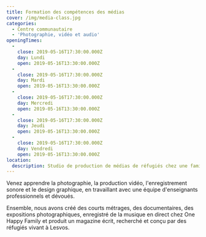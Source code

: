 ```yaml
---
title: Formation des compétences des médias
cover: /img/media-class.jpg
categories:
  - Centre communautaire
  - 'Photographie, vidéo et audio'
openingTimes:
  - 
    close: 2019-05-16T17:30:00.000Z
    day: Lundi
    open: 2019-05-16T13:30:00.000Z
  - 
    close: 2019-05-16T17:30:00.000Z
    day: Mardi
    open: 2019-05-16T13:30:00.000Z
  - 
    close: 2019-05-16T17:30:00.000Z
    day: Mercredi
    open: 2019-05-16T13:30:00.000Z
  - 
    close: 2019-05-16T17:30:00.000Z
    day: Jeudi
    open: 2019-05-16T13:30:00.000Z
  - 
    close: 2019-05-16T17:30:00.000Z
    day: Vendredi
    open: 2019-05-16T13:30:00.000Z
location:
  description: Studio de production de médias de réfugiés chez une famille heureuse
---
```


Venez apprendre la photographie, la production vidéo, l'enregistrement sonore et le design graphique, en travaillant avec une équipe d'enseignants professionnels et dévoués.

Ensemble, nous avons créé des courts métrages, des documentaires, des expositions photographiques, enregistré de la musique en direct chez One Happy Family et produit un magazine écrit, recherché et conçu par des réfugiés vivant à Lesvos.